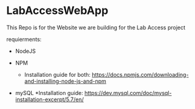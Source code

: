 # LabAccessWebApp

This Repo is for the Website we are building for the Lab Access project

requierments:

* NodeJS
* NPM
  * Installation guide for both:
    https://docs.npmjs.com/downloading-and-installing-node-js-and-npm

* mySQL
  *Installation guide: 
   https://dev.mysql.com/doc/mysql-installation-excerpt/5.7/en/

